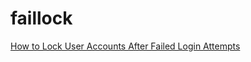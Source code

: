 # faillock
[How to Lock User Accounts After Failed Login Attempts](https://www.tecmint.com/lock-user-accounts-after-failed-login-attempts-in-linux/)
